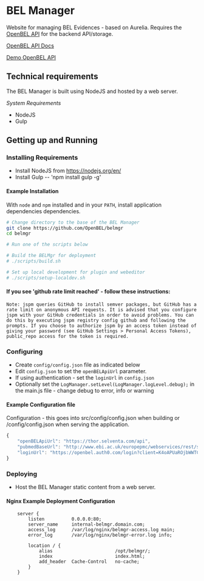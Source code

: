 # BEL Manager

Website for managing BEL Evidences - based on Aurelia.  Requires the [OpenBEL API][OpenBEL API] for the backend API/storage.

[OpenBEL API Docs][OpenBEL API Docs]

[Demo OpenBEL API][Demo OpenBEL API]

## Technical requirements

The BEL Manager is built using NodeJS and hosted by a web server.

*System Requirements*

- NodeJS
- Gulp


## Getting up and Running

### Installing Requirements

- Install NodeJS from https://nodejs.org/en/
- Install Gulp -- 'npm install gulp -g'

#### Example Installation

With ``node`` and ``npm`` installed and in your ``PATH``, install application dependencies
dependencies.

```bash
# Change directory to the base of the BEL Manager
git clone https://github.com/OpenBEL/belmgr
cd belmgr

# Run one of the scripts below

# Build the BELMgr for deployment
# ./scripts/build.sh

# Set up local development for plugin and webeditor
# ./scripts/setup-localdev.sh

```

#### If you see 'github rate limit reached' - follow these instructions:
    Note: jspm queries GitHub to install semver packages, but GitHub has a rate limit on anonymous API requests. It is advised that you configure jspm with your GitHub credentials in order to avoid problems. You can do this by executing jspm registry config github and following the prompts. If you choose to authorize jspm by an access token instead of giving your password (see GitHub Settings > Personal Access Tokens), public_repo access for the token is required.


### Configuring

- Create ``config/config.json`` file as indicated below
- Edit ``config.json`` to set the ``openBELApiUrl`` parameter.
- If using authentication - set the ``loginUrl`` in ``config.json``
- Optionally set the ``LogManager.setLevel(LogManager.logLevel.debug);`` in the main.js file - change debug to error, info or warning

#### Example Configuration file

Configuration - this goes into src/config/config.json when building or /config/config.json when serving the application.

```javascript
{
    "openBELApiUrl": "https://thor.selventa.com/api",
    "pubmedBaseUrl": "http://www.ebi.ac.uk/europepmc/webservices/rest/search",
    "loginUrl": "https://openbel.auth0.com/login?client=K4oAPUaROjbWWTCoAhf0nKYfTGsZWbHE&protocol=oauth2&response_type=token&scope=openid%20profile"
}

```


### Deploying

- Host the BEL Manager static content from a web server.

#### Nginx Example Deployment Configuration

```
    server {
        listen          0.0.0.0:80;
        server_name     internal-belmgr.domain.com;
        access_log      /var/log/nginx/belmgr-access.log main;
        error_log       /var/log/nginx/belmgr-error.log info;

        location / {
            alias                       /opt/belmgr/;
            index                       index.html;
            add_header  Cache-Control   no-cache;
        }
    }
```

[OpenBEL API]:      https://github.com/OpenBEL/openbel-api
[OpenBEL API Docs]: http://next.belframework.org/
[Demo OpenBEL API]: http://next.belframework.org/api
